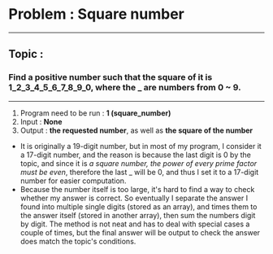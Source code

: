 # Problem : Square number
***
## Topic : 
### Find a positive number such that the square of it is 1_2_3_4_5_6_7_8_9_0, where the _ are numbers from 0 ~ 9.
***
1. Program need to be run : __1 (square_number)__
2. Input : __None__
3. Output :  __the requested number__, as well as __the square of the number__

* It is originally a 19-digit number, but in most of my program, I consider it a 17-digit number, and the reason is because the last digit is 0 by the topic, and since it is _a square number, the power of every prime factor must be even_, therefore the last _ will be 0, and thus I set it to a 17-digit number for easier computation.
* Because the number itself is too large, it's hard to find a way to check whether my answer is correct. So eventually I separate the answer I found into multiple single digits (stored as an array), and times them to the answer itself (stored in another array), then sum the numbers digit by digit. The method is not neat and has to deal with special cases a couple of times, but the final answer will be output to check the answer does match the topic's conditions.
